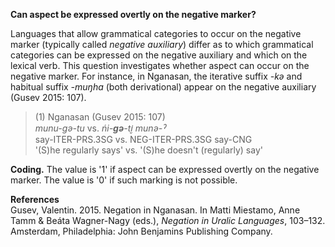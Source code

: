 **Can aspect be expressed overtly on the negative marker?**

Languages that allow grammatical categories to occur on the negative marker (typically called *negative auxiliary*) differ as to which grammatical categories can be expressed on the negative auxiliary and which on the lexical verb. This question investigates whether aspect can occur on the negative marker. For instance, in Nganasan, the iterative suffix *-kǝ* and habitual suffix *-muŋha* (both derivational) appear on the negative auxiliary (Gusev 2015: 107).

>(1) Nganasan (Gusev 2015: 107)<br/>
>*munu-gǝ-tu*  vs.  *ńi-**gǝ**-ti̮ munǝ-ˀ*<br/>
>say-ITER-PRS.3SG vs. NEG-ITER-PRS.3SG say-CNG<br/>
>'(S)he regularly says' vs. '(S)he doesn't (regularly) say'

**Coding.** The value is '1' if aspect can be expressed overtly on the negative marker. The value is '0' if such marking is not possible. 

**References**<br/>
Gusev, Valentin. 2015. Negation in Nganasan. In Matti Miestamo, Anne Tamm & Beáta Wagner-Nagy (eds.), *Negation in Uralic Languages*, 103–132. Amsterdam, Philadelphia: John Benjamins Publishing Company.

